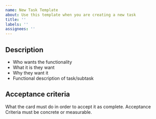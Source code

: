 ```yaml
---
name: New Task Template
about: Use this template when you are creating a new task
title: ''
labels: ''
assignees: ''
---
```


## Description
- Who wants the functionality
- What it is they want
- Why they want it
- Functional description of task/subtask


## Acceptance criteria
What the card must do in order to accept it as complete. Acceptance Criteria must be concrete or measurable.
